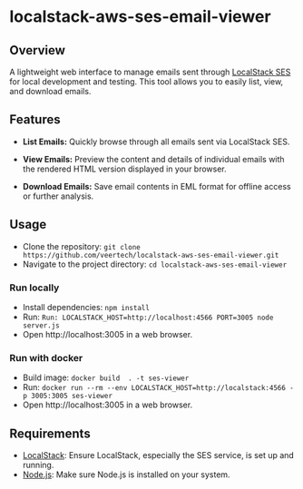 # localstack-aws-ses-email-viewer

## Overview

A lightweight web interface to manage emails sent through [LocalStack SES](https://github.com/localstack/localstack) for local development and testing. This tool allows you to easily list, view, and download emails.

## Features

- **List Emails:** Quickly browse through all emails sent via LocalStack SES.

- **View Emails:** Preview the content and details of individual emails with the rendered HTML version displayed in your browser.

- **Download Emails:** Save email contents in EML format for offline access or further analysis.

## Usage
   - Clone the repository: `git clone https://github.com/veertech/localstack-aws-ses-email-viewer.git`
   - Navigate to the project directory: `cd localstack-aws-ses-email-viewer`

### Run locally
   - Install dependencies: `npm install`
   - Run: `Run: LOCALSTACK_HOST=http://localhost:4566 PORT=3005 node server.js`
   - Open http://localhost:3005 in a web browser.



### Run with docker
   - Build image: `docker build  . -t ses-viewer`
   - Run: `docker run --rm --env LOCALSTACK_HOST=http://localstack:4566 -p 3005:3005 ses-viewer`
   - Open http://localhost:3005 in a web browser.


   
## Requirements

- [LocalStack](https://github.com/localstack/localstack): Ensure LocalStack, especially the SES service, is set up and running.
- [Node.js](https://nodejs.org/): Make sure Node.js is installed on your system.

